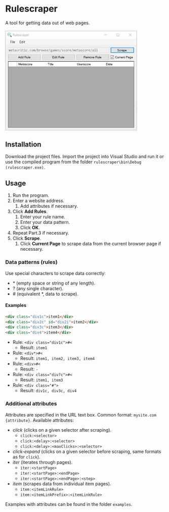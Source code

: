 # Rulescraper
A tool for getting data out of web pages.
<br><br>
<img src="show.gif" width="416">

## Installation
Download the project files. Import the project into Visual Studio and run it or use the compiled program from the folder `rulescraper\bin\Debug (rulescraper.exe)`.

## Usage
1. Run the program.
2. Enter a website address.
	1. Add attributes if necessary.
3. Click **Add Rules**.
	1. Enter your rule name.
	2. Enter your data pattern.
	3. Click **OK**.
4. Repeat Part.3 if necessary.
5. Click **Scrape**.
	1. Click **Current Page** to scrape data from the current browser page if necessary.

### Data patterns (rules)
Use special characters to scrape data correctly:
- \* (empty space or string of any length).
- ? (any single character).
- \# (equivalent \*, data to scrape).

#### Examples
```html
<div class="div1c">item1</div>
<div class="div2c" id="div2i">item2</div>
<div class="div3c">item3</div>
<div class="div4">item4</div>
```
+ Rule: `<div class="div1c">#<`
	+ Result: `item1`
+ Rule: `<div*>#<`
	+ Result: `item1, item2, item3, item4`
+ Rule: `<div>#<`
	+ Result: `-`
+ Rule: `<div class="div?c">#<`
	+ Result: `item1, item3`
+ Rule: `<div class="#">`
	+ Result: `div1c, div3c, div4`

### Additional attributes
Attributes are specified in the URL text box. Common format: `mysite.com {attribute}`. Available attributes:
+ *click* (clicks on a given selector after scraping).
	+ `click:<selector>`
	+ `click:<delay>:<selector>`
	+ `click:<delay>:<maxClicks>:<selector>`
+ *click-expand* (clicks on a given selector before scraping, same formats as for `click`).
+ *iter* (iterates through pages).
	+ `iter:<startPage>`
	+ `iter:<startPage>:<endPage>`
	+ `iter:<startPage>:<endPage>:<step>`
+ *item* (scrapes data from individual item pages).
	+ `item:<itemLinkRule>`
	+ `item:<itemLinkPrefix>:<itemLinkRule>`
	
Examples with attributes can be found in the folder `examples`.
